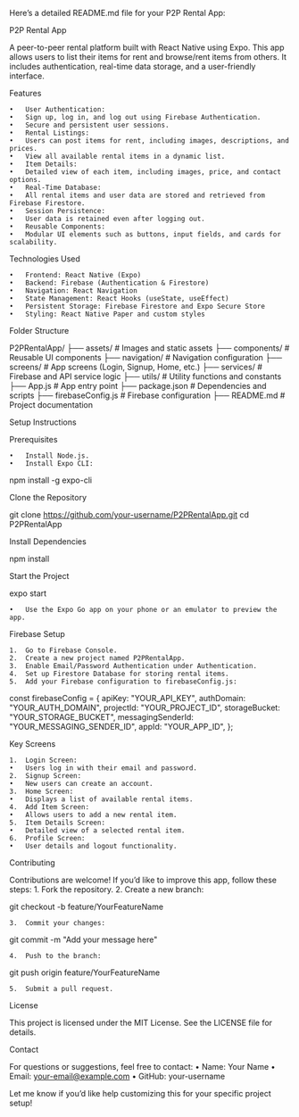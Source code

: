 Here’s a detailed README.md file for your P2P Rental App:

P2P Rental App

A peer-to-peer rental platform built with React Native using Expo. This app allows users to list their items for rent and browse/rent items from others. It includes authentication, real-time data storage, and a user-friendly interface.

Features

	•	User Authentication:
	•	Sign up, log in, and log out using Firebase Authentication.
	•	Secure and persistent user sessions.
	•	Rental Listings:
	•	Users can post items for rent, including images, descriptions, and prices.
	•	View all available rental items in a dynamic list.
	•	Item Details:
	•	Detailed view of each item, including images, price, and contact options.
	•	Real-Time Database:
	•	All rental items and user data are stored and retrieved from Firebase Firestore.
	•	Session Persistence:
	•	User data is retained even after logging out.
	•	Reusable Components:
	•	Modular UI elements such as buttons, input fields, and cards for scalability.

Technologies Used

	•	Frontend: React Native (Expo)
	•	Backend: Firebase (Authentication & Firestore)
	•	Navigation: React Navigation
	•	State Management: React Hooks (useState, useEffect)
	•	Persistent Storage: Firebase Firestore and Expo Secure Store
	•	Styling: React Native Paper and custom styles

Folder Structure

P2PRentalApp/
├── assets/                # Images and static assets
├── components/            # Reusable UI components
├── navigation/            # Navigation configuration
├── screens/               # App screens (Login, Signup, Home, etc.)
├── services/              # Firebase and API service logic
├── utils/                 # Utility functions and constants
├── App.js                 # App entry point
├── package.json           # Dependencies and scripts
├── firebaseConfig.js      # Firebase configuration
├── README.md              # Project documentation

Setup Instructions

Prerequisites

	•	Install Node.js.
	•	Install Expo CLI:

npm install -g expo-cli



Clone the Repository

git clone https://github.com/your-username/P2PRentalApp.git
cd P2PRentalApp

Install Dependencies

npm install

Start the Project

expo start

	•	Use the Expo Go app on your phone or an emulator to preview the app.

Firebase Setup

	1.	Go to Firebase Console.
	2.	Create a new project named P2PRentalApp.
	3.	Enable Email/Password Authentication under Authentication.
	4.	Set up Firestore Database for storing rental items.
	5.	Add your Firebase configuration to firebaseConfig.js:

const firebaseConfig = {
  apiKey: "YOUR_API_KEY",
  authDomain: "YOUR_AUTH_DOMAIN",
  projectId: "YOUR_PROJECT_ID",
  storageBucket: "YOUR_STORAGE_BUCKET",
  messagingSenderId: "YOUR_MESSAGING_SENDER_ID",
  appId: "YOUR_APP_ID",
};

Key Screens

	1.	Login Screen:
	•	Users log in with their email and password.
	2.	Signup Screen:
	•	New users can create an account.
	3.	Home Screen:
	•	Displays a list of available rental items.
	4.	Add Item Screen:
	•	Allows users to add a new rental item.
	5.	Item Details Screen:
	•	Detailed view of a selected rental item.
	6.	Profile Screen:
	•	User details and logout functionality.

Contributing

Contributions are welcome! If you’d like to improve this app, follow these steps:
	1.	Fork the repository.
	2.	Create a new branch:

git checkout -b feature/YourFeatureName


	3.	Commit your changes:

git commit -m "Add your message here"


	4.	Push to the branch:

git push origin feature/YourFeatureName


	5.	Submit a pull request.

License

This project is licensed under the MIT License. See the LICENSE file for details.

Contact

For questions or suggestions, feel free to contact:
	•	Name: Your Name
	•	Email: your-email@example.com
	•	GitHub: your-username

Let me know if you’d like help customizing this for your specific project setup!
